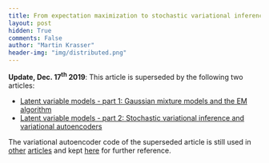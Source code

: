 ```yaml
---
title: From expectation maximization to stochastic variational inference
layout: post
hidden: True
comments: False
author: "Martin Krasser"
header-img: "img/distributed.png"
---
```


**Update, Dec. 17<sup>th</sup> 2019**: This article is superseded by the following two articles:

- [Latent variable models - part 1: Gaussian mixture models and the EM algorithm](/2019/11/21/latent-variable-models-part-1/)
- [Latent variable models - part 2: Stochastic variational inference and variational autoencoders](/2019/12/17/latent-variable-models-part-2/)

The variational autoencoder code of the superseded article is still used in [other](/2018/04/07/latent-space-optimization/) [articles](/2018/07/27/dfc-vae/) and kept [here](https://nbviewer.jupyter.org/github/krasserm/bayesian-machine-learning/blob/master/autoencoder-applications/variational_autoencoder.ipynb?flush_cache=true) for further reference.
